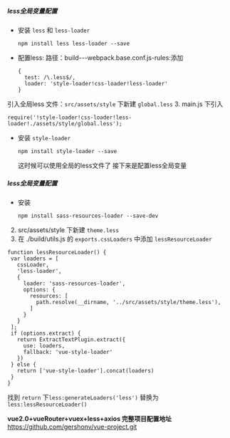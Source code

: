 ##### less全局变量配置

* 安装 `less` 和 `less-loader`
  ```
  npm install less less-loader --save
  ```

* 配置less: 路径：build---webpack.base.conf.js-rules:添加
  ```
  {
    test: /\.less$/,
    loader: 'style-loader!css-loader!less-loader'
  }
  ```
引入全局less 文件：`src/assets/style`  下新建 `global.less`
3. main.js 下引入
  ```
  require('!style-loader!css-loader!less-loader!./assets/style/global.less');
  ```

* 安装  `style-loader`
  ```
  npm install style-loader --save
  ```
    这时候可以使用全局的less文件了 接下来是配置less全局变量

##### less全局变量配置

* 安装

  ```
  npm install sass-resources-loader --save-dev
  ```

2. src\/assets\/style 下新建 `theme.less`
3. 在 .\/build\/utils.js 的 `exports.cssLoaders` 中添加 `lessResourceLoader`
  ```
  function lessResourceLoader() {
   var loaders = [
     cssLoader,
     'less-loader',
     {
       loader: 'sass-resources-loader',
       options: {
         resources: [
           path.resolve(__dirname, '../src/assets/style/theme.less'),
         ]
       }
     }
   ];
   if (options.extract) {
     return ExtractTextPlugin.extract({
       use: loaders,
       fallback: 'vue-style-loader'
     })
   } else {
     return ['vue-style-loader'].concat(loaders)
   }
  }
  ```

  找到  `return` 下`less:generateLoaders('less')`  替换为`less:lessResourceLoader()`


**vue2.0+vueRouter+vuex+less+axios 完整项目配置地址** [https:\/\/github.com\/gershonv\/vue-project.git](https://github.com/gershonv/vue-project.git)

